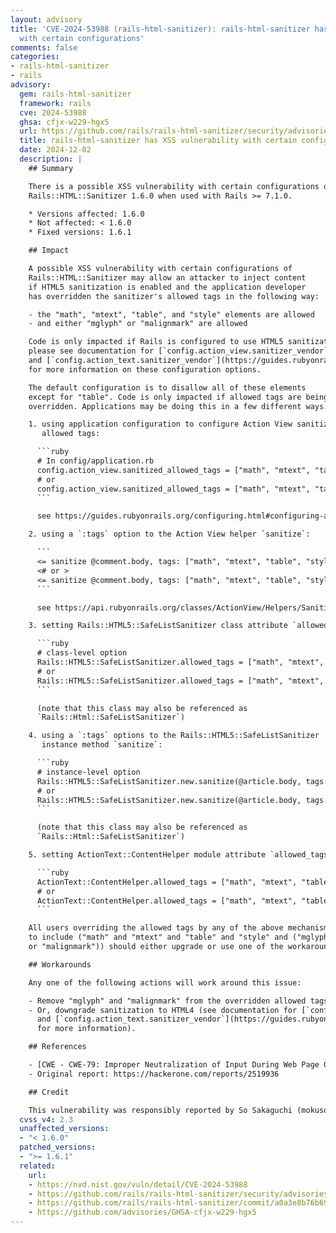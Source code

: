 ```yaml
---
layout: advisory
title: 'CVE-2024-53988 (rails-html-sanitizer): rails-html-sanitizer has XSS vulnerability
  with certain configurations'
comments: false
categories:
- rails-html-sanitizer
- rails
advisory:
  gem: rails-html-sanitizer
  framework: rails
  cve: 2024-53988
  ghsa: cfjx-w229-hgx5
  url: https://github.com/rails/rails-html-sanitizer/security/advisories/GHSA-cfjx-w229-hgx5
  title: rails-html-sanitizer has XSS vulnerability with certain configurations
  date: 2024-12-02
  description: |
    ## Summary

    There is a possible XSS vulnerability with certain configurations of
    Rails::HTML::Sanitizer 1.6.0 when used with Rails >= 7.1.0.

    * Versions affected: 1.6.0
    * Not affected: < 1.6.0
    * Fixed versions: 1.6.1

    ## Impact

    A possible XSS vulnerability with certain configurations of
    Rails::HTML::Sanitizer may allow an attacker to inject content
    if HTML5 sanitization is enabled and the application developer
    has overridden the sanitizer's allowed tags in the following way:

    - the "math", "mtext", "table", and "style" elements are allowed
    - and either "mglyph" or "malignmark" are allowed

    Code is only impacted if Rails is configured to use HTML5 sanitization,
    please see documentation for [`config.action_view.sanitizer_vendor`](https://guides.rubyonrails.org/configuring.html#config-action-view-sanitizer-vendor)
    and [`config.action_text.sanitizer_vendor`](https://guides.rubyonrails.org/configuring.html#config-action-text-sanitizer-vendor)
    for more information on these configuration options.

    The default configuration is to disallow all of these elements
    except for "table". Code is only impacted if allowed tags are being
    overridden. Applications may be doing this in a few different ways:

    1. using application configuration to configure Action View sanitizers'
       allowed tags:

      ```ruby
      # In config/application.rb
      config.action_view.sanitized_allowed_tags = ["math", "mtext", "table", "style", "mglyph"]
      # or
      config.action_view.sanitized_allowed_tags = ["math", "mtext", "table", "style", "malignmark"]
      ```

      see https://guides.rubyonrails.org/configuring.html#configuring-action-view

    2. using a `:tags` option to the Action View helper `sanitize`:

      ```
      <= sanitize @comment.body, tags: ["math", "mtext", "table", "style", "mglyph"] >
      <# or >
      <= sanitize @comment.body, tags: ["math", "mtext", "table", "style", "malignmark"] >
      ```

      see https://api.rubyonrails.org/classes/ActionView/Helpers/SanitizeHelper.html#method-i-sanitize

    3. setting Rails::HTML5::SafeListSanitizer class attribute `allowed_tags`:

      ```ruby
      # class-level option
      Rails::HTML5::SafeListSanitizer.allowed_tags = ["math", "mtext", "table", "style", "mglyph"]
      # or
      Rails::HTML5::SafeListSanitizer.allowed_tags = ["math", "mtext", "table", "style", "malignmark"]
      ```

      (note that this class may also be referenced as
      `Rails::Html::SafeListSanitizer`)

    4. using a `:tags` options to the Rails::HTML5::SafeListSanitizer
       instance method `sanitize`:

      ```ruby
      # instance-level option
      Rails::HTML5::SafeListSanitizer.new.sanitize(@article.body, tags: ["math", "mtext", "table", "style", "mglyph"])
      # or
      Rails::HTML5::SafeListSanitizer.new.sanitize(@article.body, tags: ["math", "mtext", "table", "style", "malignmark"])
      ```

      (note that this class may also be referenced as
      `Rails::Html::SafeListSanitizer`)

    5. setting ActionText::ContentHelper module attribute `allowed_tags`:

      ```ruby
      ActionText::ContentHelper.allowed_tags = ["math", "mtext", "table", "style", "mglyph"]
      # or
      ActionText::ContentHelper.allowed_tags = ["math", "mtext", "table", "style", "malignmark"]
      ```

    All users overriding the allowed tags by any of the above mechanisms
    to include ("math" and "mtext" and "table" and "style" and ("mglyph"
    or "malignmark")) should either upgrade or use one of the workarounds.

    ## Workarounds

    Any one of the following actions will work around this issue:

    - Remove "mglyph" and "malignmark" from the overridden allowed tags,
    - Or, downgrade sanitization to HTML4 (see documentation for [`config.action_view.sanitizer_vendor`](https://guides.rubyonrails.org/configuring.html#config-action-view-sanitizer-vendor)
      and [`config.action_text.sanitizer_vendor`](https://guides.rubyonrails.org/configuring.html#config-action-text-sanitizer-vendor)
      for more information).

    ## References

    - [CWE - CWE-79: Improper Neutralization of Input During Web Page Generation ('Cross-site Scripting') (4.9)](https://cwe.mitre.org/data/definitions/79.html)
    - Original report: https://hackerone.com/reports/2519936

    ## Credit

    This vulnerability was responsibly reported by So Sakaguchi (mokusou).
  cvss_v4: 2.3
  unaffected_versions:
  - "< 1.6.0"
  patched_versions:
  - ">= 1.6.1"
  related:
    url:
    - https://nvd.nist.gov/vuln/detail/CVE-2024-53988
    - https://github.com/rails/rails-html-sanitizer/security/advisories/GHSA-cfjx-w229-hgx5
    - https://github.com/rails/rails-html-sanitizer/commit/a0a3e8b76b696446ffc6bffcff3bc7b7c6393c72
    - https://github.com/advisories/GHSA-cfjx-w229-hgx5
---
```

